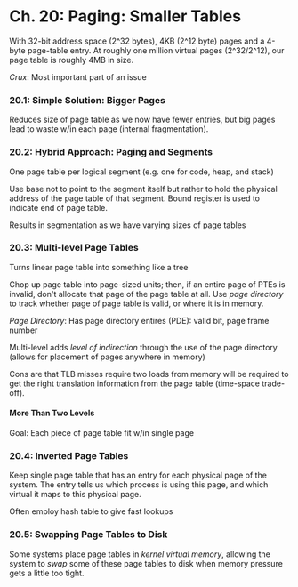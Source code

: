 # Ch. 20: Paging: Smaller Tables

With 32-bit address space (2^32 bytes), 4KB (2^12 byte) pages and a 4-byte page-table entry. At roughly one million virtual pages (2^32/2^12), our page table is roughly 4MB in size.

_Crux_: Most important part of an issue

### 20.1: Simple Solution: Bigger Pages

Reduces size of page table as we now have fewer entries, but big pages lead to waste w/in each page (internal fragmentation).

### 20.2: Hybrid Approach: Paging and Segments

One page table per logical segment (e.g. one for code, heap, and stack)

Use base not to point to the segment itself but rather to hold the physical address of the page table of that segment. Bound register is used to indicate end of page table.

Results in segmentation as we have varying sizes of page tables

### 20.3: Multi-level Page Tables

Turns linear page table into something like a tree

Chop up page table into page-sized units; then, if an entire page of PTEs is invalid, don't allocate that page of the page table at all. Use _page directory_ to track whether page of page table is valid, or where it is in memory.

_Page Directory_: Has page directory entires (PDE): valid bit, page frame number

Multi-level adds _level of indirection_ through the use of the page directory (allows for placement of pages anywhere in memory)

Cons are that TLB misses require two loads from memory will be required to get the right translation information from the page table (time-space trade-off).

#### More Than Two Levels

Goal: Each piece of page table fit w/in single page

### 20.4: Inverted Page Tables

Keep single page table that has an entry for each physical page of the system. The entry tells us which process is using this page, and which virtual it maps to this physical page.

Often employ hash table to give fast lookups

### 20.5: Swapping Page Tables to Disk

Some systems place page tables in _kernel virtual memory_, allowing the system to _swap_ some of these page tables to disk when memory pressure gets a little too tight.
